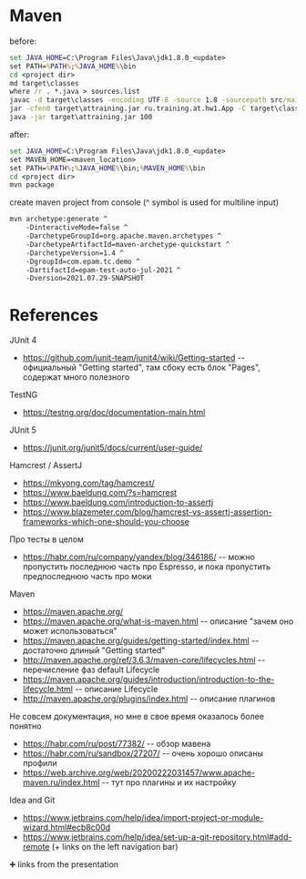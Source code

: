 # Maven

before:

```cmd
set JAVA_HOME=C:\Program Files\Java\jdk1.8.0_<update>
set PATH=%PATH%;%JAVA_HOME%\bin
cd <project dir>
md target\classes
where /r . *.java > sources.list
javac -d target\classes -encoding UTF-8 -source 1.8 -sourcepath src/main/java @sources.list
jar -cfen0 target\attraining.jar ru.training.at.hw1.App -C target\classes .
java -jar target\attraining.jar 100
```

after:

```cmd
set JAVA_HOME=C:\Program Files\Java\jdk1.8.0_<update>
set MAVEN_HOME=<maven_location>
set PATH=%PATH%;%JAVA_HOME%\bin;%MAVEN_HOME%\bin
cd <project dir>
mvn package
```

create maven project from console (^ symbol is used for multiline input)

```cmd 
mvn archetype:generate ^
    -DinteractiveMode=false ^
    -DarchetypeGroupId=org.apache.maven.archetypes ^
    -DarchetypeArtifactId=maven-archetype-quickstart ^
    -DarchetypeVersion=1.4 ^
    -DgroupId=com.epam.tc.demo ^
    -DartifactId=epam-test-auto-jul-2021 ^
    -Dversion=2021.07.29-SNAPSHOT
```

# References

JUnit 4

- https://github.com/junit-team/junit4/wiki/Getting-started -- официальный "Getting started", там сбоку есть блок "Pages", содержат много полезного

TestNG

- https://testng.org/doc/documentation-main.html

JUnit 5

- https://junit.org/junit5/docs/current/user-guide/

Hamcrest / AssertJ

- https://mkyong.com/tag/hamcrest/
- https://www.baeldung.com/?s=hamcrest
- https://www.baeldung.com/introduction-to-assertj
- https://www.blazemeter.com/blog/hamcrest-vs-assertj-assertion-frameworks-which-one-should-you-choose

Про тесты в целом

- https://habr.com/ru/company/yandex/blog/346186/ -- можно пропустить последнюю часть про Espresso, и пока пропустить предпоследнюю часть про моки

Maven

- https://maven.apache.org/
- https://maven.apache.org/what-is-maven.html -- описание "зачем оно может использоваться"
- https://maven.apache.org/guides/getting-started/index.html -- достаточно длиный "Getting started"
- http://maven.apache.org/ref/3.6.3/maven-core/lifecycles.html -- перечисление фаз default Lifecycle
- https://maven.apache.org/guides/introduction/introduction-to-the-lifecycle.html -- описание Lifecycle
- http://maven.apache.org/plugins/index.html -- описание плагинов

Не совсем документация, но мне в свое время оказалось более понятно

- https://habr.com/ru/post/77382/ -- обзор мавена
- https://habr.com/ru/sandbox/27207/ -- очень хорошо описаны профили
- https://web.archive.org/web/20200222031457/www.apache-maven.ru/index.html -- тут про плагины и их настройку

Idea and Git

- https://www.jetbrains.com/help/idea/import-project-or-module-wizard.html#ecb8c00d
- https://www.jetbrains.com/help/idea/set-up-a-git-repository.html#add-remote (+ links on the left navigation bar)

:heavy_plus_sign: links from the presentation
